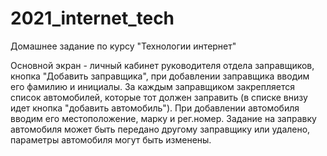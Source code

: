 # 2021_internet_tech
Домашнее задание по курсу "Технологии интернет"

Основной экран - личный кабинет руководителя отдела заправщиков, кнопка "Добавить заправщика", при добавлении заправщика вводим его фамилию и инициалы. За каждым заправщиком закрепляется список автомобилей, которые тот должен заправить (в списке внизу идет кнопка "добавить автомобиль"). При добавлении автомобиля вводим его местоположение, марку и рег.номер. Задание на заправку автомобиля может быть передано другому заправщику или удалено, параметры автомобиля могут быть изменены.

